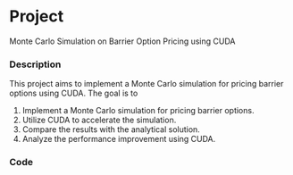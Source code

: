 # Project
Monte Carlo Simulation on Barrier Option Pricing using CUDA
### Description
This project aims to implement a Monte Carlo simulation for pricing barrier options using CUDA. The goal is to
1.  Implement a Monte Carlo simulation for pricing barrier options.
2.  Utilize CUDA to accelerate the simulation.
3.  Compare the results with the analytical solution.
4.  Analyze the performance improvement using CUDA.
### Code

